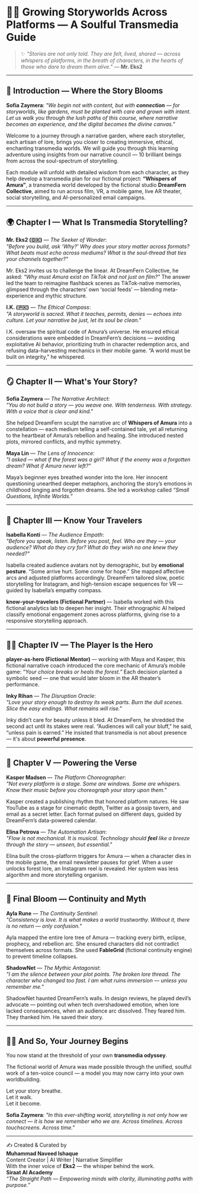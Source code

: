 # 🌷✨ Growing Storyworlds Across Platforms — A Soulful Transmedia Guide

> ✨ *"Stories are not only told. They are felt, lived, shared — across whispers of platforms, in the breath of characters, in the hearts of those who dare to dream them alive."* — **Mr. Eks2**

---

## 🍃 Introduction — Where the Story Blooms

**Sofia Zaymera**: *"We begin not with content, but with **connection** — for storyworlds, like gardens, must be planted with care and grown with intent. Let us walk you through the lush paths of this course, where narrative becomes an experience, and the digital becomes the divine canvas."*

Welcome to a journey through a narrative garden, where each storyteller, each artisan of lore, brings you closer to creating immersive, ethical, enchanting transmedia worlds. We will guide you through this learning adventure using insights from our narrative council — 10 brilliant beings from across the soul-spectrum of storytelling.

Each module will unfold with detailed wisdom from each character, as they help develop a transmedia plan for our fictional project: **“Whispers of Amura”**, a transmedia world developed by the fictional studio **DreamFern Collective**, aimed to run across film, VR, a mobile game, live AR theater, social storytelling, and AI-personalized email campaigns.

---

## 🌍 Chapter I — What Is Transmedia Storytelling?

**Mr. Eks2 (🇩🇰)** — *The Seeker of Wonder*:  
*"Before you build, ask 'Why?' Why does your story matter across formats? What beats must echo across mediums? What is the soul-thread that ties your channels together?"*  

Mr. Eks2 invites us to challenge the linear. At DreamFern Collective, he asked: *“Why must Amura exist on TikTok and not just on film?”* The answer led the team to reimagine flashback scenes as TikTok-native memories, glimpsed through the characters’ own ‘social feeds’ — blending meta-experience and mythic structure.

**I.K. (🇵🇰)** — *The Ethical Compass*:  
*"A storyworld is sacred. What it teaches, permits, denies — echoes into culture. Let your narrative be just, let its soul be clean."*

I.K. oversaw the spiritual code of Amura’s universe. He ensured ethical considerations were embedded in DreamFern’s decisions — avoiding exploitative AI behavior, prioritizing truth in character redemption arcs, and refusing data-harvesting mechanics in their mobile game. “A world must be built on integrity,” he whispered.

---

## 🪞 Chapter II — What's Your Story?

**Sofia Zaymera** — *The Narrative Architect*:  
*"You do not build a story — you *weave* one. With tenderness. With strategy. With a voice that is clear and kind."*

She helped DreamFern sculpt the narrative arc of **Whispers of Amura** into a constellation — each medium telling a self-contained tale, yet all returning to the heartbeat of Amura’s rebellion and healing. She introduced nested plots, mirrored conflicts, and mythic symmetry.

**Maya Lin** — *The Lens of Innocence*:  
*"I asked — what if the forest was a girl? What if the enemy was a forgotten dream? What if Amura never left?"*

Maya’s beginner eyes breathed wonder into the lore. Her innocent questioning unearthed deeper metaphors, anchoring the story’s emotions in childhood longing and forgotten dreams. She led a workshop called *“Small Questions, Infinite Worlds.”*

---

## 🧭 Chapter III — Know Your Travelers

**Isabella Konti** — *The Audience Empath*:  
*"Before you speak, listen. Before you post, feel. Who are they — your audience? What do they cry for? What do they wish no one knew they needed?"*

Isabella created audience avatars not by demographic, but by **emotional posture**. “Some arrive hurt. Some come for hope.” She mapped affective arcs and adjusted platforms accordingly. DreamFern tailored slow, poetic storytelling for Instagram, and high-tension escape sequences for VR — guided by Isabella’s empathy compass.

**know-your-travelers (Fictional Partner)** — Isabella worked with this fictional analytics lab to deepen her insight. Their ethnographic AI helped classify emotional engagement zones across platforms, giving rise to a responsive storytelling approach.

---

## 🧝‍♂️ Chapter IV — The Player Is the Hero

**player-as-hero (Fictional Mentor)** — working with Maya and Kasper, this fictional narrative coach introduced the core mechanic of Amura’s mobile game: *“Your choice breaks or heals the forest.”* Each decision planted a symbolic seed — one that would later bloom in the AR theater’s performance.

**Inky Rihan** — *The Disruption Oracle*:  
*"Love your story enough to destroy its weak parts. Burn the dull scenes. Slice the easy endings. What remains will rise."*

Inky didn’t care for beauty unless it bled. At DreamFern, he shredded the second act until its stakes were real. “Audiences will call your bluff,” he said, “unless pain is earned.” He insisted that transmedia is not about presence — it's about **powerful presence**.

---

## 🔮 Chapter V — Powering the Verse

**Kasper Madsen** — *The Platform Choreographer*:  
*"Not every platform is a stage. Some are windows. Some are whispers. Know their music before you choreograph your story upon them."*

Kasper created a publishing rhythm that honored platform natures. He saw YouTube as a stage for cinematic depth, Twitter as a gossip tavern, and email as a secret letter. Each format pulsed on different days, guided by DreamFern’s data-powered calendar.

**Elina Petrova** — *The Automation Artisan*:  
*"Flow is not mechanical. It is musical. Technology should **feel** like a breeze through the story — unseen, but essential."*

Elina built the cross-platform triggers for Amura — when a character dies in the mobile game, the email newsletter pauses for grief. When a user unlocks forest lore, an Instagram reel is revealed. Her system was less algorithm and more storytelling organism.

---

## 🌼 Final Bloom — Continuity and Myth

**Ayla Rune** — *The Continuity Sentinel*:  
*"Consistency is love. It is what makes a world trustworthy. Without it, there is no return — only confusion."*

Ayla mapped the entire lore tree of Amura — tracking every birth, eclipse, prophecy, and rebellion arc. She ensured characters did not contradict themselves across formats. She used **FableGrid** (fictional continuity engine) to prevent timeline collapses.

**ShadowNet** — *The Mythic Antagonist*:  
*"I am the silence between your plot points. The broken lore thread. The character who changed too fast. I am what ruins immersion — unless you remember me."*

ShadowNet haunted DreamFern’s walls. In design reviews, he played devil’s advocate — pointing out when tech overshadowed emotion, when lore lacked consequences, when an audience arc dissolved. They feared him. They thanked him. He saved their story.

---

## 🌷✨ And So, Your Journey Begins

You now stand at the threshold of your own **transmedia odyssey**.

The fictional world of Amura was made possible through the unified, soulful work of a ten-voice council — a model you may now carry into your own worldbuilding.

Let your story breathe.  
Let it walk.  
Let it become.

**Sofia Zaymera**: *"In this ever-shifting world, storytelling is not only how we connect — it is how we remember who we are. Across timelines. Across touchscreens. Across time."*

---

✍️ Created & Curated by  
**Muhammad Naveed Ishaque**  
Content Creator | AI Writer | Narrative Simplifier  
With the inner voice of **Eks2** — the whisper behind the work.  
**Siraat AI Academy**  
*“The Straight Path — Empowering minds with clarity, illuminating paths with purpose.”*
